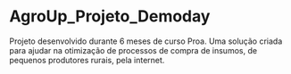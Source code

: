 # AgroUp_Projeto_Demoday

Projeto desenvolvido durante 6 meses de curso Proa. 
Uma solução criada para ajudar na otimização de processos de compra de insumos, de pequenos produtores rurais, pela internet.

